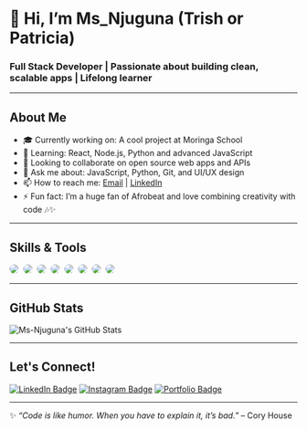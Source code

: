 # 👋 Hi, I’m Ms_Njuguna (Trish or Patricia)

### Full Stack Developer | Passionate about building clean, scalable apps | Lifelong learner

---

## About Me

- 🎓 Currently working on: A cool project at Moringa School 
- 🌱 Learning: React, Node.js, Python and advanced JavaScript
- 👯 Looking to collaborate on open source web apps and APIs
- 💬 Ask me about: JavaScript, Python, Git, and UI/UX design
- 📫 How to reach me: [Email](mailto:patricianjuguna084@gmail.com) | [LinkedIn](https://linkedin.com/in/patricianjuguna)
- ⚡ Fun fact: I’m a huge fan of Afrobeat and love combining creativity with code 🎶✨

---

## Skills & Tools


<p>
  <img src="https://img.shields.io/badge/JavaScript-1c1c1c?style=for-the-badge&logo=javascript&logoColor=d4af37" style="border-radius:50px; margin-right:4px;" />
  <img src="https://img.shields.io/badge/Python-14354C?style=for-the-badge&logo=python&logoColor=white" style="border-radius:50px; margin-right:4px;" />
  <img src="https://img.shields.io/badge/React-20232A?style=for-the-badge&logo=react&logoColor=61DAFB" style="border-radius:50px; margin-right:4px;" />
  <img src="https://img.shields.io/badge/React_Native-20232A?style=for-the-badge&logo=react&logoColor=61DAFB" style="border-radius:50px; margin-right:4px;" />
  <img src="https://img.shields.io/badge/Node.js-1c1c1c?style=for-the-badge&logo=node.js&logoColor=3C873A" style="border-radius:50px; margin-right:4px;" />
  <img src="https://img.shields.io/badge/Vite-1c1c1c?style=for-the-badge&logo=vite&logoColor=646CFF" style="border-radius:50px; margin-right:4px;" />
  <img src="https://img.shields.io/badge/Git-1c1c1c?style=for-the-badge&logo=git&logoColor=F05032" style="border-radius:50px; margin-right:4px;" />
  <img src="https://img.shields.io/badge/Tailwind_CSS-0f172a?style=for-the-badge&logo=tailwind-css&logoColor=38B2AC" style="border-radius:50px;" />
</p>



---

## GitHub Stats

<!-- GitHub Readme Stats Card -->
![Ms-Njuguna's GitHub Stats](https://github-readme-stats.vercel.app/api?username=Ms-Njuguna&show_icons=true&bg_color=0e1117&title_color=d4af37&text_color=c9d1d9&icon_color=d4af37&border_color=30363d)


---

## Let's Connect!



  [![LinkedIn Badge](https://img.shields.io/badge/LinkedIn-1c1c1c?style=for-the-badge&logo=linkedin&logoColor=0A66C2)](https://linkedin.com/in/patricianjuguna)
  [![Instagram Badge](https://img.shields.io/badge/Instagram-1c1c1c?style=for-the-badge&logo=instagram&logoColor=E4405F)](https://instagram.com/yourhandle)
  [![Portfolio Badge](https://img.shields.io/badge/Portfolio-1c1c1c?style=for-the-badge&logo=About.me&logoColor=FFFFFF)](https://yourportfolio.com)





---

✨ _“Code is like humor. When you have to explain it, it’s bad.”_ – Cory House



